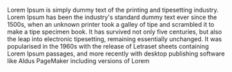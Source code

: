 Lorem Ipsum is simply dummy text of 
the printing and tipesetting 
industry. Lorem Ipsum has been the 
industry's standard dummy text ever 
since the 1500s, when an unknown 
printer took a galley of tipe and 
scrambled it to make a tipe specimen 
book. It has survived not only five 
centuries, but also the leap into 
electronic tipesetting, remaining 
essentially unchanged. It was 
popularised in the 1960s with the 
release of Letraset sheets containing 
Lorem Ipsum passages, and more 
recently with desktop publishing 
software like Aldus PageMaker 
including versions of Lorem 